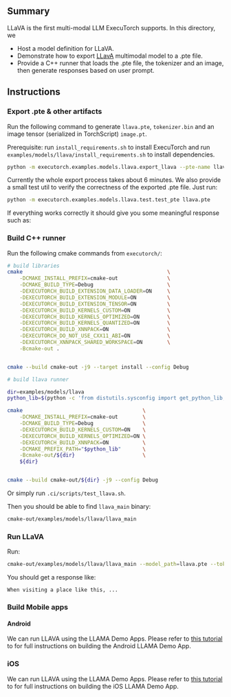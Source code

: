 ## Summary
LLaVA is the first multi-modal LLM ExecuTorch supports. In this directory, we
- Host a model definition for LLaVA.
- Demonstrate how to export [LLavA](https://github.com/haotian-liu/LLaVA) multimodal model to a .pte file.
- Provide a C++ runner that loads the .pte file, the tokenizer and an image, then generate responses based on user prompt.

## Instructions
### Export .pte & other artifacts

Run the following command to generate `llava.pte`, `tokenizer.bin` and an image tensor (serialized in TorchScript) `image.pt`.

Prerequisite: run `install_requirements.sh` to install ExecuTorch and run `examples/models/llava/install_requirements.sh` to install dependencies.

```bash
python -m executorch.examples.models.llava.export_llava --pte-name llava.pte --with-artifacts
```

Currently the whole export process takes about 6 minutes. We also provide a small test util to verify the correctness of the exported .pte file. Just run:

```bash
python -m executorch.examples.models.llava.test.test_pte llava.pte
```

If everything works correctly it should give you some meaningful response such as:



### Build C++ runner

Run the following cmake commands from `executorch/`:

```bash
# build libraries
cmake                                               \
    -DCMAKE_INSTALL_PREFIX=cmake-out                \
    -DCMAKE_BUILD_TYPE=Debug                        \
    -DEXECUTORCH_BUILD_EXTENSION_DATA_LOADER=ON     \
    -DEXECUTORCH_BUILD_EXTENSION_MODULE=ON          \
    -DEXECUTORCH_BUILD_EXTENSION_TENSOR=ON          \
    -DEXECUTORCH_BUILD_KERNELS_CUSTOM=ON            \
    -DEXECUTORCH_BUILD_KERNELS_OPTIMIZED=ON         \
    -DEXECUTORCH_BUILD_KERNELS_QUANTIZED=ON         \
    -DEXECUTORCH_BUILD_XNNPACK=ON                   \
    -DEXECUTORCH_DO_NOT_USE_CXX11_ABI=ON            \
    -DEXECUTORCH_XNNPACK_SHARED_WORKSPACE=ON        \
    -Bcmake-out .


cmake --build cmake-out -j9 --target install --config Debug

# build llava runner

dir=examples/models/llava
python_lib=$(python -c 'from distutils.sysconfig import get_python_lib; print(get_python_lib())')

cmake                                       \
    -DCMAKE_INSTALL_PREFIX=cmake-out        \
    -DCMAKE_BUILD_TYPE=Debug                \
    -DEXECUTORCH_BUILD_KERNELS_CUSTOM=ON    \
    -DEXECUTORCH_BUILD_KERNELS_OPTIMIZED=ON \
    -DEXECUTORCH_BUILD_XNNPACK=ON           \
    -DCMAKE_PREFIX_PATH="$python_lib"       \
    -Bcmake-out/${dir}                      \
    ${dir}


cmake --build cmake-out/${dir} -j9 --config Debug
```

Or simply run `.ci/scripts/test_llava.sh`.

Then you should be able to find `llava_main` binary:

```bash
cmake-out/examples/models/llava/llava_main
```

### Run LLaVA

Run:
```bash
cmake-out/examples/models/llava/llava_main --model_path=llava.pte --tokenizer_path=tokenizer.bin --image_path=image.pt --prompt="What are the things I should be cautious about when I visit here? ASSISTANT:" --seq_len=768 --temperature=0
```

You should get a response like:

```
When visiting a place like this, ...
```

### Build Mobile apps

#### Android

We can run LLAVA using the LLAMA Demo Apps. Please refer to [this tutorial](https://github.com/pytorch/executorch/tree/main/examples/demo-apps/android/LlamaDemo) to for full instructions on building the Android LLAMA Demo App.

### iOS

We can run LLAVA using the LLAMA Demo Apps. Please refer to [this tutorial](https://github.com/pytorch/executorch/tree/main/examples/demo-apps/apple_ios/LLaMA) to for full instructions on building the iOS LLAMA Demo App.

